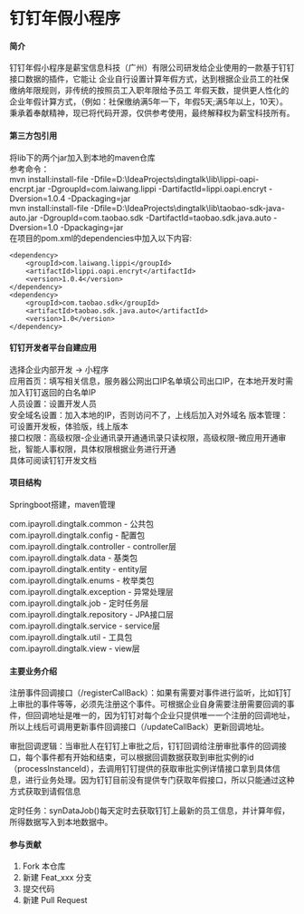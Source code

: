 # 钉钉年假小程序

#### 简介

钉钉年假小程序是薪宝信息科技（广州）有限公司研发给企业使用的一款基于钉钉接口数据的插件，它能让
企业自行设置计算年假方式，达到根据企业员工的社保缴纳年限规则，非传统的按照员工入职年限给予员工
年假天数，提供更人性化的企业年假计算方式，（例如：社保缴纳满5年一下，年假5天;满5年以上，10天）。
秉承着奉献精神，现已将代码开源，仅供参考使用，最终解释权为薪宝科技所有。

#### 第三方包引用

将lib下的两个jar加入到本地的maven仓库  
参考命令：  
mvn install:install-file -Dfile=D:\IdeaProjects\dingtalk\lib\lippi-oapi-encrpt.jar -DgroupId=com.laiwang.lippi -DartifactId=lippi.oapi.encryt -Dversion=1.0.4 -Dpackaging=jar  
mvn install:install-file -Dfile=D:\IdeaProjects\dingtalk\lib\taobao-sdk-java-auto.jar -DgroupId=com.taobao.sdk -DartifactId=taobao.sdk.java.auto -Dversion=1.0 -Dpackaging=jar  
在项目的pom.xml的dependencies中加入以下内容:  
```
<dependency>
    <groupId>com.laiwang.lippi</groupId>
    <artifactId>lippi.oapi.encryt</artifactId>
    <version>1.0.4</version>
</dependency>
<dependency>
    <groupId>com.taobao.sdk</groupId>
    <artifactId>taobao.sdk.java.auto</artifactId>
    <version>1.0</version>
</dependency>
```
#### 钉钉开发者平台自建应用

选择企业内部开发 -> 小程序  
应用首页：填写相关信息，服务器公网出口IP名单填公司出口IP，在本地开发时需加入钉钉返回的白名单IP  
人员设置：设置开发人员  
安全域名设置：加入本地的IP，否则访问不了，上线后加入对外域名 
版本管理：可设置开发板，体验版，线上版本  
接口权限：高级权限-企业通讯录开通通讯录只读权限，高级权限-微应用开通审批，智能人事权限，具体权限根据业务进行开通  
具体可阅读钉钉开发文档  

#### 项目结构

Springboot搭建，maven管理

com.ipayroll.dingtalk.common - 公共包  
com.ipayroll.dingtalk.config - 配置包  
com.ipayroll.dingtalk.controller - controller层  
com.ipayroll.dingtalk.data - 基类包  
com.ipayroll.dingtalk.entity - entity层  
com.ipayroll.dingtalk.enums - 枚举类包  
com.ipayroll.dingtalk.exception - 异常处理层  
com.ipayroll.dingtalk.job - 定时任务层  
com.ipayroll.dingtalk.repository - JPA接口层  
com.ipayroll.dingtalk.service - service层  
com.ipayroll.dingtalk.util - 工具包  
com.ipayroll.dingtalk.view - view层  

#### 主要业务介绍

注册事件回调接口（/registerCallBack）：如果有需要对事件进行监听，比如钉钉上审批的事件等等，必须先注册这个事件。可根据企业自身需要注册需要回调的事件，但回调地址是唯一的，因为钉钉对每个企业只提供唯一一个注册的回调地址，所以上线后可调用更新事件回调接口（/updateCallBack）更新回调地址。

审批回调逻辑：当审批人在钉钉上审批之后，钉钉回调给注册审批事件的回调接口，每个事件都有开始和结束，可以根据回调数据获取到审批实例的id（processInstanceId），去调用钉钉提供的获取审批实例详情接口拿到具体信息，进行业务处理。因为钉钉目前没有提供专门获取年假接口，所以只能通过这种方式获取到请假信息

定时任务：synDataJob()每天定时去获取钉钉上最新的员工信息，并计算年假，所得数据写入到本地数据中。

#### 参与贡献

1. Fork 本仓库
2. 新建 Feat_xxx 分支
3. 提交代码
4. 新建 Pull Request
